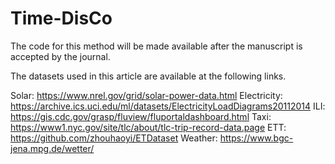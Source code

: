 # Time-DisCo
The code for this method will be made available after the manuscript is accepted by the journal.


The datasets used in this article are available at the following links.

Solar: https://www.nrel.gov/grid/solar-power-data.html
Electricity: https://archive.ics.uci.edu/ml/datasets/ElectricityLoadDiagrams20112014
ILI: https://gis.cdc.gov/grasp/fluview/fluportaldashboard.html
Taxi: https://www1.nyc.gov/site/tlc/about/tlc-trip-record-data.page
ETT: https://github.com/zhouhaoyi/ETDataset
Weather: https://www.bgc-jena.mpg.de/wetter/
